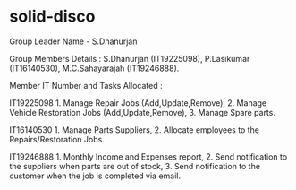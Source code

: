 # solid-disco
Group Leader Name - S.Dhanurjan

Group Members Details : 
S.Dhanurjan (IT19225098),
P.Lasikumar (IT16140530),
M.C.Sahayarajah (IT19246888).
        
Member IT Number and Tasks Allocated :

IT19225098		1.	Manage Repair Jobs (Add,Update,Remove), 
                	2.	Manage Vehicle Restoration Jobs (Add,Update,Remove), 
                	3.	Manage Spare parts.
                
IT16140530		1.	Manage Parts Suppliers, 
                	2.	Allocate employees to the Repairs/Restoration Jobs.
                
IT19246888		1.	Monthly Income and Expenses report, 
                	2.	Send notification to the suppliers when parts are out of stock,
                	3.	Send notification to the customer when the job is completed via email.
